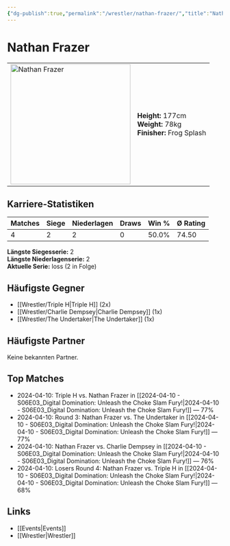 ```yaml
---
{"dg-publish":true,"permalink":"/wrestler/nathan-frazer/","title":"Nathan Frazer","tags":["wrestler"],"noteIcon":""}
---
```



# Nathan Frazer

<table>
        <tr>
        <td><img src="https://github.com/CptSpaulding1980/choke-slam-wrestling/releases/download/images/Nathan_Frazer.png" width="280" alt="Nathan Frazer"></td>
        <td>
        <b>Height:</b> 177cm<br>
        <b>Weight:</b> 78kg<br>
        <b>Finisher:</b> Frog Splash<br>
        </td>
        </tr>
        </table>
        
## Karriere-Statistiken

| Matches | Siege | Niederlagen | Draws | Win % | Ø Rating |
|---------|-------|-------------|-------|-------|-----------|
| 4 | 2 | 2 | 0 | 50.0% | 74.50 |

**Längste Siegesserie:** 2<br>**Längste Niederlagenserie:** 2<br>**Aktuelle Serie:** loss (2 in Folge)


## Häufigste Gegner
- [[Wrestler/Triple H\|Triple H]] (2x)
- [[Wrestler/Charlie Dempsey\|Charlie Dempsey]] (1x)
- [[Wrestler/The Undertaker\|The Undertaker]] (1x)

## Häufigste Partner
Keine bekannten Partner.

## Top Matches
- 2024-04-10: Triple H vs. Nathan Frazer in [[2024-04-10 - S06E03_Digital Domination: Unleash the Choke Slam Fury!\|2024-04-10 - S06E03_Digital Domination: Unleash the Choke Slam Fury!]] — 77%
- 2024-04-10: Round 3: Nathan Frazer vs. The Undertaker in [[2024-04-10 - S06E03_Digital Domination: Unleash the Choke Slam Fury!\|2024-04-10 - S06E03_Digital Domination: Unleash the Choke Slam Fury!]] — 77%
- 2024-04-10: Nathan Frazer vs. Charlie Dempsey in [[2024-04-10 - S06E03_Digital Domination: Unleash the Choke Slam Fury!\|2024-04-10 - S06E03_Digital Domination: Unleash the Choke Slam Fury!]] — 76%
- 2024-04-10: Losers Round 4: Nathan Frazer vs. Triple H in [[2024-04-10 - S06E03_Digital Domination: Unleash the Choke Slam Fury!\|2024-04-10 - S06E03_Digital Domination: Unleash the Choke Slam Fury!]] — 68%

## Links
- [[Events\|Events]]
- [[Wrestler\|Wrestler]]
